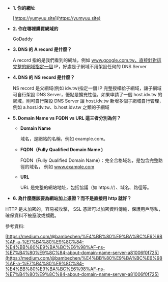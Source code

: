 * **1. 你的網址**

  [https://yumyuu.site](https://yumyuu.site)
  
* **2. 你在哪裡購買網域的**

  GoDaddy

* **3. DNS 的 A record 是什麼？**

  A record 指的是我們看到的網址，例如 www.google.com.tw，直接針對這完整的網域指定一個 IP，好處是子網域不用架設任何的 DNS Server

* **4. DNS 的 NS record 是什麼？**

  NS record 是父網域(例如 idv.tw)指定一個 IP 完整授權給子網域，讓子網域可自行架設 DNS Server，優點是擴充性佳，如果申請了一個 host.idv.tw 的網域，則可自行架設 DNS Server 讓 host.idv.tw 新增多個子網域自行管理，例如 a.host.idv.tw、b.host.idv.tw 之類的子網域

* **5. Domain Name vs FQDN vs URL 這三者分別為何？**
    
  * **Domain Name**

    域名，是網站的名稱，例如 example.com。

  * **FQDN（Fully Qualified Domain Name )**
    
    FQDN（Fully Qualified Domain Name）：完全合格域名，是包含完整路徑的域名， 例如 www.example.com

  * **URL**

    URL 是完整的網站地址，包括協議（如 https://）、域名、路徑等。

* **6. 為什麼應該要為網站加上憑證？而不是直接用 http 就好？**

HTTP 是未加密的，容易被攻擊， SSL 憑證可以加密資料傳輸，保護用戶隱私，確保資料不被竄改或攔截。


參考資料:

[https://medium.com/@bambechen/%E4%BB%80%E9%BA%BC%E6%98%AF-a-%E7%B4%80%E9%8C%84-%E4%BB%80%E9%BA%BC%E6%98%AF-ns-%E7%B4%80%E9%8C%84-about-domain-name-server-a81006f0f725](https://medium.com/@bambechen/%E4%BB%80%E9%BA%BC%E6%98%AF-a-%E7%B4%80%E9%8C%84-%E4%BB%80%E9%BA%BC%E6%98%AF-ns-%E7%B4%80%E9%8C%84-about-domain-name-server-a81006f0f725)
